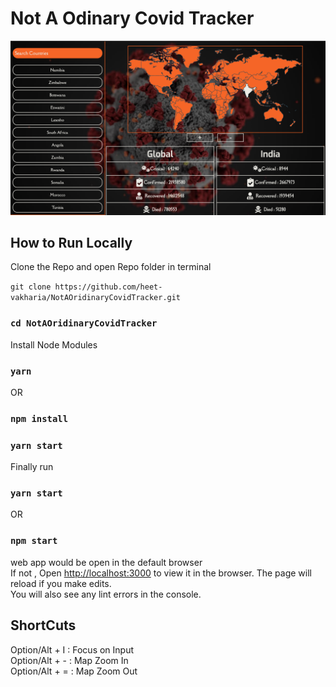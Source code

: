 # Not A Odinary Covid Tracker<br/>

![Not A Oridary Covid Tracker](./design/main.png)

## How to Run Locally

Clone the Repo and open Repo folder in terminal<br/>

`git clone https://github.com/heet-vakharia/NotAOridinaryCovidTracker.git`

### `cd NotAOridinaryCovidTracker`

Install Node Modules<br/>

### `yarn`

OR

### `npm install`

### `yarn start`

Finally run<br/>

### `yarn start`

OR

### `npm start`

web app would be open in the default browser<br />
If not , Open [http://localhost:3000](http://localhost:3000) to view it in the browser.
The page will reload if you make edits.<br />
You will also see any lint errors in the console.

## ShortCuts

Option/Alt + I : Focus on Input<br/>
Option/Alt + - : Map Zoom In<br/>
Option/Alt + = : Map Zoom Out<br/>
